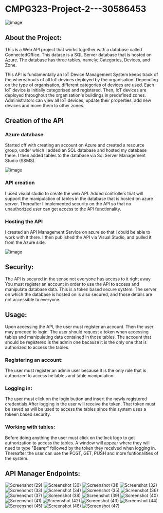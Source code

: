 # CMPG323-Project-2---30586453

![image](https://user-images.githubusercontent.com/84228144/188483008-6ec558ff-a0cd-4a83-b9d8-ddf3679dbb89.png)


## About the Project:
This is a Web API project that works together with a database called ConnectedOffice. This datase is a SQL Server database that is hosted on Azure. The database has three tables, namely; Categories, Devices, and Zone. 

This API is fundamentally an IoT Device Management System keeps track of the whereabouts of all IoT devices deployed by the organisation. Depending on the type of organisation, different categories of devices are used. Each IoT device is initially categorised and registered. Then, IoT devices are deployed throughout the organisation's buildings in predefined zones. Administrators can view all IoT devices, update their properties, add new devices and move them to other zones.  

## Creation of the API
### Azure database
Started off with creating an account on Azure and created a resource group, under which I added an SQL database and hosted my database there. I then added tables to the database via Sql Server Management Studio (SSMS). 

![image](https://user-images.githubusercontent.com/84228144/188954455-9c9160fd-10b9-426a-9c1b-2e6dfefdff0a.png)

### API creation
I used visual studio to create the web API. Added controllers that will support the manipulation of tables in the database that is hosted on azure server. Thereafter I implemented security on the API so that no unauthorized user can get access to the API functionality.

### Hosting the API
I created an API Management Service on azure so that I could be able to work with it there. I then published the API via Visual Studio, and pulled it from the Azure side. 

![image](https://user-images.githubusercontent.com/84228144/188955239-3eea68ed-1e7b-4681-9870-b87450945dc7.png)


## Security:
The API is secured in the sense not everyone has access to it right away. You must register an account in order to use the API to access and manipulate database data. This is a token based secure system. The server on which the database is hosted on is also secured, and those details are not accessible to everyone.

## Usage:
Upon accessing the API, the user must register an account. Then the user may proceed to login. The user should request a token when accessing tables and manipulating data contained in those tables. The account that should be registered is the admin one because it is the only one that is authorized to access the tables.

### Registering an account:
The user must register an admin user because it is the only role that is authorized to access he tables and table manipulation.

### Logging in:
The user must click on the login button and insert the newly registered credentials.After logging in the user will receive the token. That token must be saved as will be used to access the tables since this system uses a tokeen based security.

### Working with tables:
Before doing anything the user must click on the lock logo to get authorization to access the tables. A window will appear where they will need to type "Bearer" followed by the token they received when logging in. Thereafter the user can use the POST, GET, PUSH and more funtionalities of the system.

## API Manager Endpoints:
![Screenshot (29)](https://user-images.githubusercontent.com/84228144/189864338-c40f77bc-c986-4f54-99a1-3cf20537de72.png)
![Screenshot (30)](https://user-images.githubusercontent.com/84228144/189864346-98dbc20c-675d-4674-9feb-f87cc19ec790.png)
![Screenshot (31)](https://user-images.githubusercontent.com/84228144/189864354-74429dee-d16f-4300-8cee-9648b8bdf8c0.png)
![Screenshot (32)](https://user-images.githubusercontent.com/84228144/189864356-293a1ac1-b191-455e-ac2d-dd1e6fce9713.png)
![Screenshot (33)](https://user-images.githubusercontent.com/84228144/189864357-53f7a5cb-92be-4ccf-a499-b98c3eba2e11.png)
![Screenshot (34)](https://user-images.githubusercontent.com/84228144/189864359-28741b0e-b1cd-4a35-9dc8-85069e2efcb0.png)
![Screenshot (35)](https://user-images.githubusercontent.com/84228144/189864361-85122a54-ca51-46bc-8408-dce90261da46.png)
![Screenshot (36)](https://user-images.githubusercontent.com/84228144/189864364-6c2f765c-755f-4e66-b422-b2572d598197.png)
![Screenshot (37)](https://user-images.githubusercontent.com/84228144/189864367-02c98dd9-d3c1-4b88-b190-01b8371ccd4d.png)
![Screenshot (38)](https://user-images.githubusercontent.com/84228144/189864373-8f61785f-172a-451a-aae0-386e17bdf8cb.png)
![Screenshot (39)](https://user-images.githubusercontent.com/84228144/189864375-f687f746-865a-463f-a948-5a89b9b48c30.png)
![Screenshot (40)](https://user-images.githubusercontent.com/84228144/189864376-347ec8ba-b764-49fc-9241-543593a65efb.png)
![Screenshot (41)](https://user-images.githubusercontent.com/84228144/189864378-e8de3e89-c484-43a3-9596-76e511d055a7.png)
![Screenshot (42)](https://user-images.githubusercontent.com/84228144/189864382-69f3c998-dfa2-4bc3-8cfe-7dba28db521b.png)
![Screenshot (43)](https://user-images.githubusercontent.com/84228144/189864388-9799e3d8-1f81-419b-b1b3-d260620ec27f.png)
![Screenshot (44)](https://user-images.githubusercontent.com/84228144/189864391-ded9dbf8-bf87-4161-97a9-31f8446bb765.png)
![Screenshot (45)](https://user-images.githubusercontent.com/84228144/189864396-862f5e0f-b505-4d8b-a908-26e6e809ccad.png)
![Screenshot (46)](https://user-images.githubusercontent.com/84228144/189864402-5857e26e-fd1c-4ccc-a00a-4315f7d16b62.png)
![Screenshot (47)](https://user-images.githubusercontent.com/84228144/189864403-c2225985-f049-49d5-9150-7a96083d20ce.png)


